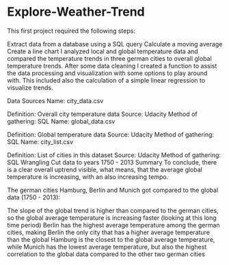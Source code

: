 # Explore-Weather-Trend
This first project required the following steps:

Extract data from a database using a SQL query
Calculate a moving average
Create a line chart
I analyzed local and global temperature data and compared the temperature trends in three german cities to overall global temperature trends. After some data cleaning I created a function to assist the data processing and visualization with some options to play around with. This included also the calculation of a simple linear regression to visualize trends.

Data Sources
Name: city_data.csv

Definition: Overall city temperature data
Source: Udacity
Method of gathering: SQL
Name: global_data.csv

Definition: Global temperature data
Source: Udacity
Method of gathering: SQL
Name: city_list.csv

Definition: List of cities in this dataset
Source: Udacity
Method of gathering: SQL
Wrangling
Cut data to years 1750 - 2013
Summary
To conclude, there is a clear overall uptrend visible, what means, that the average global temperature is increasing, with an also increasing tempo.

The german cities Hamburg, Berlin and Munich got compared to the global data (1750 - 2013):

The slope of the global trend is higher than compared to the german cities, so the global average temperature is increasing faster (looking at this long time period)
Berlin has the highest average temperature among the german cities, making Berlin the only city that has a higher average temperature than the global
Hamburg is the closest to the global average temperature, while Munich has the lowest average temperature, but also the highest correlation to the global data compared to the other two german cities
